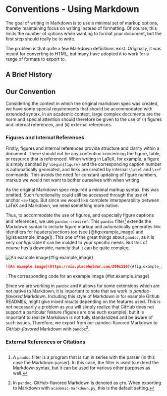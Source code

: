 # Conventions - Using Markdown

The goal of writing in Markdown is to use a minimal set of markup options,
thereby maintaining focus on writing instead of formatting. Of course, this
limits the number of options when wanting to format your document, but the first
step should really be to write.

The problem is that quite a few Markdown definitions exist. Originally, it was
meant for converting to HTML, but many have adopted it to work for a range of
formats to export to.

## A Brief History

## Our Convention

Considering the context in which the original markdown spec was created, we have
some special requirements that should be accommodated with extended syntax. In
an academic context, large complex documents are the norm and special attention
should therefore be given to the use of (i) figures and internal references,
and (ii) external references.

### Figures and Internal References

Firstly, figures and internal references provide structure and clarity within a
document. There should not be any contention concerning the figure, table, or
resource that is referenced. When writing in LaTeX, for example, a figure is
simply denoted by `\begin{figure}` and the corresponding caption number is
automatically generated, and links are created by internal `\label` and `\ref`
commands. This avoids the need for constant updating of figure numbers, markup we
would not want to bother ourselves with when writing.

As the original Markdown spec required a minimal markup syntax, this was
omitted. Such functionality could still be accessed through the use of anchor
`<a>` tags. But since we would like complete interoperability between LaTeX and
Markdown, we need something more native.

Thus, to accommodate the use of figures, and especially figure captions and
references, we use `pandoc-crossref`. This `pandoc` filter[^pandoc_filter]
extends the Markdown syntax to include figure markup and automatically generates
link identifiers for headers/sections too (see [@fig:example_image] and
[@lst:example_image]). This one of the great things about `pandoc`, as it is
very configurable it can be molded to your specific needs. But this of course
has a downside, namely that it can be quite complex.

![An example image](https://via.placeholder.com/200x150){#fig:example_image}

```markdown
![An example image](https://via.placeholder.com/200x150){#fig:example_image}
```

: The corresponding code for an example image {#lst:example_image}

Since we are working in `pandoc` and it allows for some extensions which are not
native to Markdown, it is important to note that we work in _pandoc-flavored_
Markdown. Including this style of Markdown in for example Github READMEs, might
give mixed results depending on the features used. This is not necessarily a
problem as you will simply realize that GitHub does not support a particular
feature (figures are one such example), but it is important to realize Markdown
is not fully standardized and be aware of such issues. Therefore, we export from
our pandoc-flavored Markdown to _GitHub-flavored_ Markdown with `pandoc`[^github_flavored_markdown].

[^pandoc_filter]: A `pandoc` filter is a program that is run in series with the
    parser (in this case the Markdown parser). In this case, the filter is used to
    extend the Markdown syntax, but it can be used for various other purposes as
    well.

[^github_flavored_markdown]: In `pandoc`, GitHub-flavored Markdown is denoted as
    `gfm`. When exporting to Markdown with `academic-markdown.py`, this is the
    default setting.

### External References or Citations

